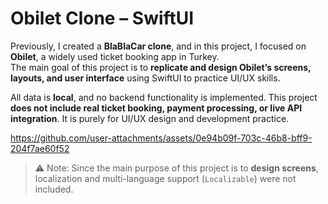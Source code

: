 # Obilet Clone – SwiftUI

Previously, I created a **BlaBlaCar clone**, and in this project, I focused on **Obilet**, a widely used ticket booking app in Turkey.  
The main goal of this project is to **replicate and design Obilet’s screens, layouts, and user interface** using SwiftUI to practice UI/UX skills.

All data is **local**, and no backend functionality is implemented. This project **does not include real ticket booking, payment processing, or live API integration**. It is purely for UI/UX design and development practice.



https://github.com/user-attachments/assets/0e94b09f-703c-46b8-bff9-204f7ae60f52



> ⚠️ Note: Since the main purpose of this project is to **design screens**, localization and multi-language support (`Localizable`) were not included.

